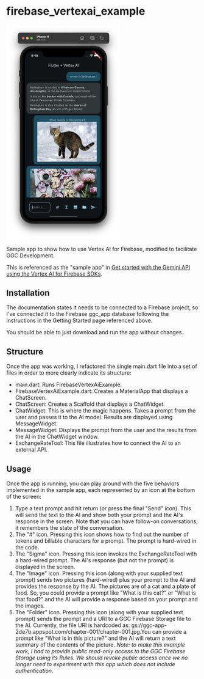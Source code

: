 # firebase_vertexai_example

<img width="300px" src="example-screen.png">

Sample app to show how to use Vertex AI for Firebase, modified to facilitate GGC Development.

This is referenced as the "sample app" in [Get started with the Gemini API using the Vertex AI for Firebase SDKs](https://firebase.google.com/docs/vertex-ai/get-started?platform=flutter). 

## Installation

The documentation states it needs to be connected to a Firebase project, so I've connected it to the Firebase ggc_app database following the instructions in the Getting Started page referenced above.

You should be able to just download and run the app without changes. 

## Structure

Once the app was working, I refactored the single main.dart file into a set of files in order to more clearly indicate its structure:

* main.dart:  Runs FirebaseVertexAiExample.
* FirebaseVertexAiExample.dart: Creates a MaterialApp that displays a ChatScreen.
* ChatScreen: Creates a Scaffold that displays a ChatWidget.
* ChatWidget: This is where the magic happens. Takes a prompt from the user and passes it to the AI model. Results are displayed using MessageWidget.
* MessageWidget: Displays the prompt from the user and the results from the AI in the ChatWidget window.
* ExchangeRateTool: This file illustrates how to connect the AI to an external API.

## Usage

Once the app is running, you can play around with the five behaviors implemented in the sample app, each represented by an icon at the bottom of the screen:

1. Type a text prompt and hit return (or press the final "Send" icon).  This will send the text to the AI and show both your prompt and the AI's response in the screen. Note that you can have follow-on conversations; it remembers the state of the conversation.
2. The "#" icon. Pressing this icon shows how to find out the number of tokens and billable characters for a prompt. The prompt is hard-wired in the code. 
3. The "Sigma" icon. Pressing this icon invokes the ExchangeRateTool with a hard-wired prompt. The AI's response (but not the prompt) is displayed in the screen.
4. The "Image" icon. Pressing this icon (along with your supplied text prompt) sends two pictures (hard-wired) plus your prompt to the AI and provides the response by the AI.  The pictures are of a cat and a plate of food. So, you could provide a prompt like "What is this cat?" or "What is that food?" and the AI will provide a response based on your prompt and the images. 
5. The "Folder" icon. Pressing this icon (along with your supplied text prompt) sends the prompt and a URI to a GGC Firebase Storage file to the AI. Currently, the file URI is hardcoded as: gs://ggc-app-2de7b.appspot.com/chapter-001/chapter-001.jpg.You can provide a prompt like "What is in this picture?" and the AI will return a text summary of the contents of the picture.  *Note: to make this example work, I had to provide public read-only access to the GGC Firebase Storage using its Rules. We should revoke public access once we no longer need to experiment with this app which does not include authentication.* 
